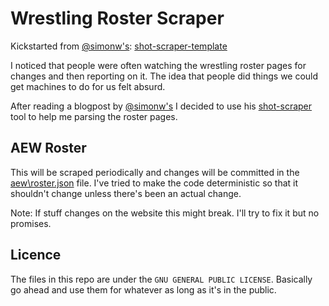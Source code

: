 # Wrestling Roster Scraper

Kickstarted from [@simonw's](https://github.com/simonw): [shot-scraper-template](https://github.com/simonw/shot-scraper-template/blob/main/README.md)

I noticed that people were often watching the wrestling roster pages for changes and then reporting on it.
The idea that people did things we could get machines to do for us felt absurd.

After reading a blogpost by [@simonw's](https://github.com/simonw) I decided to use his [shot-scraper]() tool to help me parsing the roster pages.

## AEW Roster
This will be scraped periodically and changes will be committed in the [aew\roster.json]() file. I've tried to make the code deterministic so that it shouldn't change unless there's been an actual change.

Note: If stuff changes on the website this might break. I'll try to fix it but no promises.

## Licence
The files in this repo are under the `GNU GENERAL PUBLIC LICENSE`. Basically go ahead and use them for whatever as long as it's in the public.
